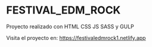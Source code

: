 # FESTIVAL_EDM_ROCK
Proyecto realizado con HTML CSS JS SASS y GULP

Visita el proyecto en:
https://festivaledmrock1.netlify.app
